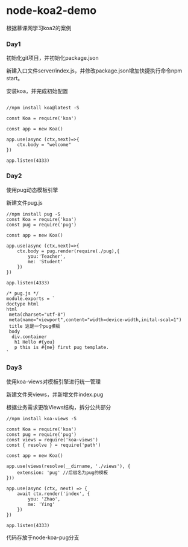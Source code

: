 # node-koa2-demo
根据慕课网学习koa2的案例

### Day1
初始化git项目，并初始化package.json

新建入口文件server/index.js，并修改package.json增加快捷执行命令npm start。

安装koa，并完成初始配置
```

//npm install koa@latest -S

const Koa = require('koa')

const app = new Koa()

app.use(async (ctx,next)=>{
    ctx.body = "welcome"
})

app.listen(4333)
```

### Day2
使用pug动态模板引擎

新建文件pug.js
```
//npm install pug -S
const Koa = require('koa')
const pug = require('pug')

const app = new Koa()

app.use(async (ctx,next)=>{
    ctx.body = pug.render(require(./pug),{
        you:'Teacher',
        me: 'Student'
    })
})

app.listen(4333)

/* pug.js */
module.exports = `
doctype html
html
 meta(charset="utf-8")
 meta(name="viewport",content="width=device-width,inital-scal=1")
 title 这是一个pug模板
 body
  div.container
   h1 Hello #{you}
   p this is #{me} first pug template.
`
```

### Day3 
使用koa-views对模板引擎进行统一管理

新建文件夹views，并新增文件index.pug

根据业务需求更改Views结构，拆分公共部分

```
//npm install koa-views -S

const Koa = require('koa')
const pug = require('pug')
const views = require('koa-views')
const { resolve } = require('path')

const app = new Koa()

app.use(views(resolve(__dirname, './views'), {
    extension: 'pug' //后缀名为pug的模板
}))

app.use(async (ctx, next) => {
    await ctx.render('index', {
        you: 'Zhao',
        me: 'Ying'
    })
})

app.listen(4333)
```

代码存放于node-koa-pug分支